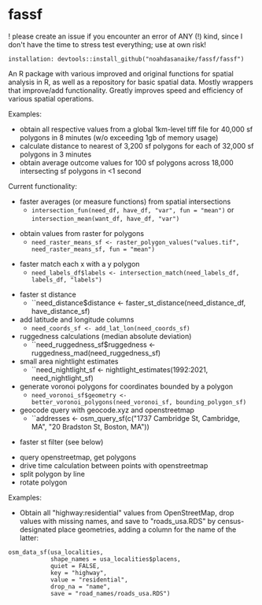 # fassf

! please create an issue if you encounter an error of ANY (!) kind, since I don't have the time to stress test everything; use at own risk!

``
installation: devtools::install_github("noahdasanaike/fassf/fassf")
``

An R package with various improved and original functions for spatial analysis in R, as well as a repository for basic spatial data. Mostly wrappers that improve/add functionality. Greatly improves speed and efficiency of various spatial operations.

Examples:
- obtain all respective values from a global 1km-level tiff file for 40,000 sf polygons in 8 minutes (w/o exceeding 1gb of memory usage)
- calculate distance to nearest of 3,200 sf polygons for each of 32,000 sf polygons in 3 minutes
- obtain average outcome values for 100 sf polygons across 18,000 intersecting sf polygons in <1 second

Current functionality:
* faster averages (or measure functions) from spatial intersections
    * ``intersection_fun(need_df, have_df, "var", fun = "mean")`` or ``intersection_mean(want_df, have_df, "var")``
- obtain values from raster for polygons
    * ``need_raster_means_sf <- raster_polygon_values("values.tif", need_raster_means_sf, fun = "mean")``
* faster match each x with a y polygon
    * ``need_labels_df$labels <- intersection_match(need_labels_df, labels_df, "labels")``
- faster st distance
    * ``need_distance$distance <- faster_st_distance(need_distance_df, have_distance_sf)
- add latitude and longitude columns
    * ``need_coords_sf <- add_lat_lon(need_coords_sf)``
- ruggedness calculations (median absolute deviation)
    * ``need_ruggedness_sf$ruggedness <- ruggedness_mad(need_ruggedness_sf)
- small area nightlight estimates
    * ``need_nightlight_sf <- nightlight_estimates(1992:2021, need_nightlight_sf)
- generate voronoi polygons for coordinates bounded by a polygon
    * ``need_voronoi_sf$geometry <- better_voronoi_polygons(need_voronoi_sf, bounding_polygon_sf)``
- geocode query with geocode.xyz and openstreetmap
    * ``addresses <- osm_query_sf(c("1737 Cambridge St, Cambridge, MA", "20 Bradston St, Boston, MA"))
* faster st filter (see below)
- query openstreetmap, get polygons
- drive time calculation between points with openstreetmap
- split polygon by line
- rotate polygon

Examples:

- Obtain all "highway:residential" values from OpenStreetMap, drop values with missing names, and save to "roads_usa.RDS" by census-designated place geometries, adding a column for the name of the latter: 

```
osm_data_sf(usa_localities,
            shape_names = usa_localities$placens,
            quiet = FALSE,
            key = "highway",
            value = "residential",
            drop_na = "name",
            save = "road_names/roads_usa.RDS")
```

